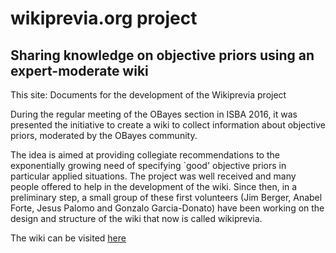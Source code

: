 # wikiprevia.org project

## Sharing knowledge on objective priors using an expert-moderate wiki

This site: Documents for the development of the Wikiprevia project

During the regular meeting of the OBayes section in ISBA 2016, it was presented the initiative to create a wiki to collect information about objective priors, moderated by the OBayes community. 

The idea is aimed at providing collegiate recommendations to the exponentially growing need of specifying `good' objective priors in particular applied situations. The project was well received and many people offered to help in the development of the wiki. Since then, in a preliminary step, a small group of these first volunteers (Jim Berger, Anabel Forte, Jesus Palomo and Gonzalo Garcia-Donato) have been working on the design and structure of the wiki that now is called wikiprevia. 

The wiki can be visited [here](http://www.wikiprevia.org)